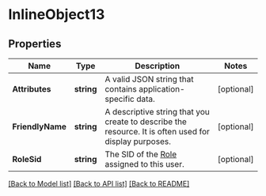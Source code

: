# InlineObject13

## Properties

Name | Type | Description | Notes
------------ | ------------- | ------------- | -------------
**Attributes** | **string** | A valid JSON string that contains application-specific data. | [optional] 
**FriendlyName** | **string** | A descriptive string that you create to describe the resource. It is often used for display purposes. | [optional] 
**RoleSid** | **string** | The SID of the [Role](https://www.twilio.com/docs/api/chat/rest/roles) assigned to this user. | [optional] 

[[Back to Model list]](../README.md#documentation-for-models) [[Back to API list]](../README.md#documentation-for-api-endpoints) [[Back to README]](../README.md)


